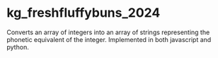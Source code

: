# kg_freshfluffybuns_2024

Converts an array of integers into an array of strings representing the phonetic equivalent of the integer. 
Implemented in both javascript and python.
